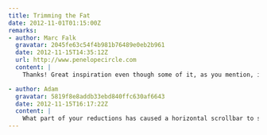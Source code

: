 ```yaml
---
title: Trimming the Fat
date: 2012-11-01T01:15:00Z
remarks:
- author: Marc Falk
  gravatar: 2045fe63c54f4b981b76489e0eb2b961
  date: 2012-11-15T14:35:12Z
  url: http://www.penelopecircle.com
  content: |
    Thanks! Great inspiration even though some of it, as you mention, is a bit overkill. I've never heard of base64 backgrounds. Will definitely look into that.

- author: Adam
  gravatar: 5819f8e8addb33ebd840ffc630af6643
  date: 2012-11-15T16:17:22Z
  content: |
    What part of your reductions has caused a horizontal scrollbar to show up at a 1280 resolution on Chrome?
---
```

